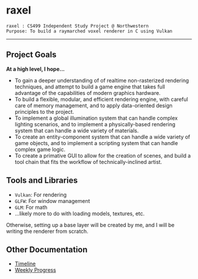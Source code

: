 # raxel

```
raxel : CS499 Independent Study Project @ Northwestern
Purpose: To build a raymarched voxel renderer in C using Vulkan
```
---

## Project Goals

**At a high level, I hope...**

- To gain a deeper understanding of of realtime non-rasterized rendering techniques, and attempt to build a game engine that takes full advantage of the capabilities of modern graphics hardware. 
- To build a flexible, modular, and efficient rendering engine, with careful care of memory management, and to apply data-oriented design principles to the project.
- To implement a global illumination system that can handle complex lighting scenarios, and to implement a physically-based rendering system that can handle a wide variety of materials.
- To create an entity-component system that can handle a wide variety of game objects, and to implement a scripting system that can handle complex game logic.
- To create a primative GUI to allow for the creation of scenes, and build a tool chain that fits the workflow of technically-inclined artist.

## Tools and Libraries
- `Vulkan`: For rendering
- `GLFW`: For window management
- `GLM`: For math
- ...likely more to do with loading models, textures, etc.

Otherwise, setting up a base layer will be created by me, and I will be writing the renderer from scratch.

## Other Documentation

- [Timeline](./docs/timeline.md)
- [Weekly Progress](./docs/weekly_progress.md)